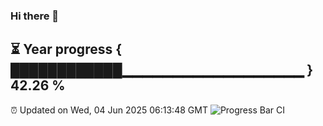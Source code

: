 ### Hi there 👋
⏳ Year progress { ████████████▁▁▁▁▁▁▁▁▁▁▁▁▁▁▁▁▁▁ } 42.26 %
---
⏰ Updated on Wed, 04 Jun 2025 06:13:48 GMT
![Progress Bar CI](https://github.com/Moyi321/Moyi321/workflows/Progress%20Bar%20CI/badge.svg)
